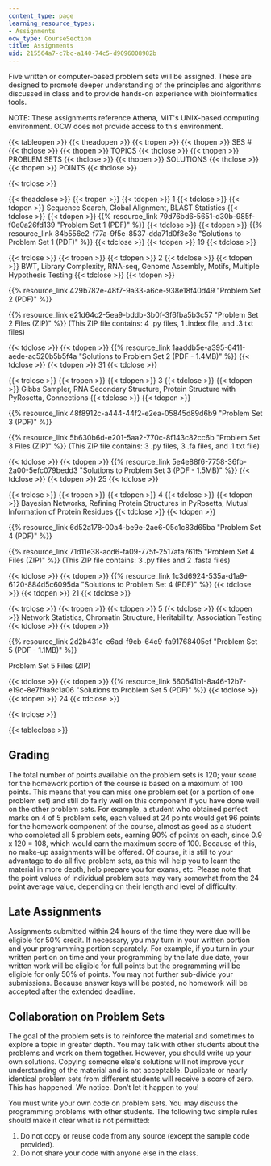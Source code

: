 ```yaml
---
content_type: page
learning_resource_types:
- Assignments
ocw_type: CourseSection
title: Assignments
uid: 215564a7-c7bc-a140-74c5-d9096008982b
---
```


Five written or computer-based problem sets will be assigned. These are designed to promote deeper understanding of the principles and algorithms discussed in class and to provide hands-on experience with bioinformatics tools.

NOTE: These assignments reference Athena, MIT's UNIX-based computing environment. OCW does not provide access to this environment.

{{< tableopen >}}
{{< theadopen >}}
{{< tropen >}}
{{< thopen >}}
SES #
{{< thclose >}}
{{< thopen >}}
TOPICS
{{< thclose >}}
{{< thopen >}}
PROBLEM SETS
{{< thclose >}}
{{< thopen >}}
SOLUTIONS
{{< thclose >}}
{{< thopen >}}
POINTS
{{< thclose >}}

{{< trclose >}}

{{< theadclose >}}
{{< tropen >}}
{{< tdopen >}}
1
{{< tdclose >}}
{{< tdopen >}}
Sequence Search, Global Alignment, BLAST Statistics
{{< tdclose >}}
{{< tdopen >}}
{{% resource_link 79d76bd6-5651-d30b-985f-f0e0a26fd139 "Problem Set 1 (PDF)" %}}
{{< tdclose >}}
{{< tdopen >}}
{{% resource_link 84b556e2-f77a-9f5e-8537-dda71d0f3e3e "Solutions to Problem Set 1 (PDF)" %}}
{{< tdclose >}}
{{< tdopen >}}
19
{{< tdclose >}}

{{< trclose >}}
{{< tropen >}}
{{< tdopen >}}
2
{{< tdclose >}}
{{< tdopen >}}
BWT, Library Complexity, RNA-seq, Genome Assembly, Motifs, Multiple Hypothesis Testing
{{< tdclose >}}
{{< tdopen >}}


{{% resource_link 429b782e-48f7-9a33-a6ce-938e18f40d49 "Problem Set 2 (PDF)" %}}

{{% resource_link e21d64c2-5ea9-bddb-3b0f-3f6fba5b3c57 "Problem Set 2 Files (ZIP)" %}} (This ZIP file contains: 4 .py files, 1 .index file, and .3 txt files)


{{< tdclose >}}
{{< tdopen >}}
{{% resource_link 1aaddb5e-a395-6411-aede-ac520b5b5f4a "Solutions to Problem Set 2 (PDF - 1.4MB)" %}}
{{< tdclose >}}
{{< tdopen >}}
31
{{< tdclose >}}

{{< trclose >}}
{{< tropen >}}
{{< tdopen >}}
3
{{< tdclose >}}
{{< tdopen >}}
Gibbs Sampler, RNA Secondary Structure, Protein Structure with PyRosetta, Connections
{{< tdclose >}}
{{< tdopen >}}


{{% resource_link 48f8912c-a444-44f2-e2ea-05845d89d6b9 "Problem Set 3 (PDF)" %}}

{{% resource_link 5b630b6d-e201-5aa2-770c-8f143c82cc6b "Problem Set 3 Files (ZIP)" %}} (This ZIP file contains: 3 .py files, 3 .fa files, and .1 txt file)


{{< tdclose >}}
{{< tdopen >}}
{{% resource_link 5e4e88f6-7758-36fb-2a00-5efc079bedd3 "Solutions to Problem Set 3 (PDF - 1.5MB)" %}}
{{< tdclose >}}
{{< tdopen >}}
25
{{< tdclose >}}

{{< trclose >}}
{{< tropen >}}
{{< tdopen >}}
4
{{< tdclose >}}
{{< tdopen >}}
Bayesian Networks, Refining Protein Structures in PyRosetta, Mutual Information of Protein Residues
{{< tdclose >}}
{{< tdopen >}}


{{% resource_link 6d52a178-00a4-be9e-2ae6-05c1c83d65ba "Problem Set 4 (PDF)" %}}

{{% resource_link 71d11e38-acd6-fa09-775f-2517afa761f5 "Problem Set 4 Files (ZIP)" %}} (This ZIP file contains: 3 .py files and 2 .fasta files)


{{< tdclose >}}
{{< tdopen >}}
{{% resource_link 1c3d6924-535a-d1a9-6120-884d5c6095da "Solutions to Problem Set 4 (PDF)" %}}
{{< tdclose >}}
{{< tdopen >}}
21
{{< tdclose >}}

{{< trclose >}}
{{< tropen >}}
{{< tdopen >}}
5
{{< tdclose >}}
{{< tdopen >}}
Network Statistics, Chromatin Structure, Heritability, Association Testing
{{< tdclose >}}
{{< tdopen >}}


{{% resource_link 2d2b431c-e6ad-f9cb-64c9-fa91768405ef "Problem Set 5 (PDF - 1.1MB)" %}}

Problem Set 5 Files (ZIP)


{{< tdclose >}}
{{< tdopen >}}
{{% resource_link 560541b1-8a46-12b7-e19c-8e7f9a9c1a06 "Solutions to Problem Set 5 (PDF)" %}}
{{< tdclose >}}
{{< tdopen >}}
24
{{< tdclose >}}

{{< trclose >}}

{{< tableclose >}}

Grading
-------

The total number of points available on the problem sets is 120; your score for the homework portion of the course is based on a maximum of 100 points. This means that you can miss one problem set (or a portion of one problem set) and still do fairly well on this component if you have done well on the other problem sets. For example, a student who obtained perfect marks on 4 of 5 problem sets, each valued at 24 points would get 96 points for the homework component of the course, almost as good as a student who completed all 5 problem sets, earning 90% of points on each, since 0.9 x 120 = 108, which would earn the maximum score of 100. Because of this, no make-up assignments will be offered. Of course, it is still to your advantage to do all five problem sets, as this will help you to learn the material in more depth, help prepare you for exams, etc. Please note that the point values of individual problem sets may vary somewhat from the 24 point average value, depending on their length and level of difficulty.

Late Assignments
----------------

Assignments submitted within 24 hours of the time they were due will be eligible for 50% credit. If necessary, you may turn in your written portion and your programming portion separately. For example, if you turn in your written portion on time and your programming by the late due date, your written work will be eligible for full points but the programming will be eligible for only 50% of points. You may not further sub-divide your submissions. Because answer keys will be posted, no homework will be accepted after the extended deadline.

Collaboration on Problem Sets
-----------------------------

The goal of the problem sets is to reinforce the material and sometimes to explore a topic in greater depth. You may talk with other students about the problems and work on them together. However, you should write up your own solutions. Copying someone else's solutions will not improve your understanding of the material and is not acceptable. Duplicate or nearly identical problem sets from different students will receive a score of zero. This has happened. We notice. Don’t let it happen to you!

You must write your own code on problem sets. You may discuss the programming problems with other students. The following two simple rules should make it clear what is not permitted:

1.  Do not copy or reuse code from any source (except the sample code provided).
2.  Do not share your code with anyone else in the class.